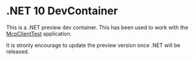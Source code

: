 # .NET 10 DevContainer

This is a .NET preview dev container. This has been used to work with the [McpClientTest](../tests/McpClientTest/) application.

It is stronly encourage to update the preview version once .NET will be released.